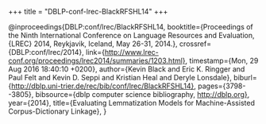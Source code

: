 +++
title = "DBLP-conf-lrec-BlackRFSHL14"
+++

@inproceedings{DBLP:conf/lrec/BlackRFSHL14,
   booktitle={Proceedings of the Ninth International Conference on Language Resources
and Evaluation, {LREC} 2014, Reykjavik, Iceland, May 26-31, 2014.},
   crossref={DBLP:conf/lrec/2014},
   link={http://www.lrec-conf.org/proceedings/lrec2014/summaries/1203.html},
   timestamp={Mon, 29 Aug 2016 18:40:10 +0200},
   author={Kevin Black and
Eric K. Ringger and
Paul Felt and
Kevin D. Seppi and
Kristian Heal and
Deryle Lonsdale},
   biburl={http://dblp.uni-trier.de/rec/bib/conf/lrec/BlackRFSHL14},
   pages={3798--3805},
   bibsource={dblp computer science bibliography, http://dblp.org},
   year={2014},
   title={Evaluating Lemmatization Models for Machine-Assisted Corpus-Dictionary
Linkage},
}

